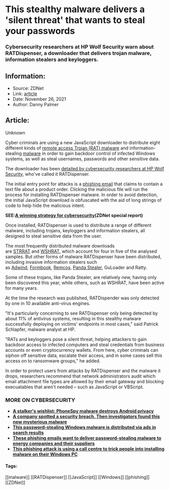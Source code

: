 # This stealthy malware delivers a 'silent threat' that wants to steal your passwords
### Cybersecurity researchers at HP Wolf Security warn about RATDispenser, a downloader that delivers trojan malware, information stealers and keyloggers.

## Information:
+ Source: ZDNet
+ Link: [article](https://www.zdnet.com/article/this-stealthy-malware-delivers-a-silent-threat-that-wants-to-steal-your-passwords/)
+ Date: November 26, 2021
+ Author: Danny Palmer


## Article:
Unknown

Cyber criminals are using a new JavaScript downloader to distribute eight different kinds of [remote access Trojan (RAT) malware](https://www.zdnet.com/article/trojan-malware-the-hidden-cyber-threat-to-your-pc/) and information-stealing [malware](https://www.zdnet.com/article/what-is-malware-everything-you-need-to-know-about-viruses-trojans-and-malicious-software/) in order to gain backdoor control of infected Windows systems, as well as steal usernames, passwords and other sensitive data. 


The downloader has been [detailed by cybersecurity researchers at HP Wolf Security](https://threatresearch.ext.hp.com/javascript-malware-dispensing-rats-into-the-wild/), who've called it RATDispenser.  

The initial entry point for attacks is a [phishing email](https://www.zdnet.com/article/what-is-phishing-how-to-protect-yourself-from-scam-emails-and-more/) that claims to contain a text file about a product order. Clicking the malicious file will run the process for installing RATDispenser malware. In order to avoid detection, the initial JavaScript download is obfuscated with the aid of long strings of code to help hide the malicious intent.

**SEE:**[**A winning strategy for cybersecurity**](http://www.zdnet.com/topic/a-winning-strategy-for-cybersecurity/?ftag=CMG-01-10aaa1b)**(ZDNet special report)**

Once installed, RATDispenser is used to distribute a range of different malware, including trojans, keyloggers and information stealers, all designed to steal sensitive data from the user. 

The most frequently distributed malware downloads are [STRRAT](https://www.zdnet.com/article/this-massive-phishing-campaign-delivers-password-stealing-malware-disguised-as-ransomware/) and [WSHRAT](https://www.zdnet.com/article/when-one-isnt-enough-this-shady-malware-will-infect-your-pc-with-two-trojans/), which account for four in five of the analysed samples. But other forms of malware RATDispenser have been distributed, including invasive information stealers such as [Adwind](https://www.zdnet.com/article/this-old-trojan-malware-is-back-with-a-new-trick-to-help-it-hide-in-plain-sight/), [Formbook](https://www.zdnet.com/article/cybersecurity-this-costly-and-destructive-malware-is-the-most-prolific-threat-to-your-network/), [Remcos](https://www.zdnet.com/article/us-taxpayers-targeted-in-netwire-remcos-trojan-attack-wave/), [Panda Stealer](https://www.zdnet.com/article/panda-stealer-dropped-in-discord-to-steal-user-cryptocurrency/), GuLoader and Ratty.

Some of these trojans, like Panda Stealer, are relatively new, having only been discovered this year, while others, such as WSHRAT, have been active for many years. 






At the time the research was published, RATDispender was only detected by one in 10 available anti-virus engines. 

"It's particularly concerning to see RATDispenser only being detected by about 11% of antivirus systems, resulting in this stealthy malware successfully deploying on victims' endpoints in most cases," said Patrick Schlapfer, malware analyst at HP.  

"RATs and keyloggers pose a silent threat, helping attackers to gain backdoor access to infected computers and steal credentials from business accounts or even cryptocurrency wallets. From here, cyber criminals can siphon off sensitive data, escalate their access, and in some cases sell this access on to ransomware groups," he added.  

In order to protect users from attacks by RATDispenser and the malware it drops, researchers recommend that network administrators audit which email attachment file types are allowed by their email gateway and blocking execuatables that aren't needed – such as JavaScript or VBScript.

### **MORE ON CYBERSECURITY**

* [**A stalker's wishlist: PhoneSpy malware destroys Android privacy**](https://www.zdnet.com/article/a-stalkers-wishlist-phonespy-malware-destroys-android-privacy/)
* [**A company spotted a security breach. Then investigators found this new mysterious malware**](https://www.zdnet.com/article/a-company-spotted-a-security-breach-then-investigators-found-this-new-mysterious-malware/)
* [**This password-stealing Windows malware is distributed via ads in search results**](https://www.zdnet.com/article/this-password-stealing-windows-malware-is-distributed-via-ads-in-search-results/)
* [**These phishing emails want to deliver password-stealing malware to energy companies and their suppliers**](https://www.zdnet.com/article/these-phishing-emails-want-to-deliver-password-stealing-malware-to-energy-companies-and-their-suppliers/)
* [**This phishing attack is using a call centre to trick people into installing malware on their Windows PC**](https://www.zdnet.com/article/this-phishing-attack-is-using-a-call-centre-to-trick-people-into-installing-malware-on-their-windows-pc/)





#### Tags:
[[malware]] [[RATDispenser]] [[JavaScript]] [[Windows]] [[phishing]] [[ZDNet]]
